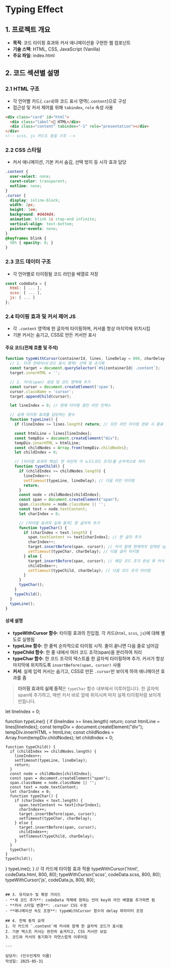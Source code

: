 # Typing Effect

## 1. 프로젝트 개요
- **목적**: 코드 타이핑 효과와 커서 애니메이션을 구현한 웹 컴포넌트
- **기술 스택**: HTML, CSS, JavaScript (Vanilla)
- **주요 파일**: index.html

## 2. 코드 섹션별 설명

### 2.1 HTML 구조
- 각 언어별 카드(`.card`)와 코드 표시 영역(`.content`)으로 구성
- 접근성 및 커서 제어를 위해 `tabindex`, `role` 속성 사용

```html
<div class="card" id="html">
  <div class="label">🔧 HTML</div>
  <div class="content" tabindex="-1" role="presentation"></div>
</div>
<!-- scss, js 카드도 동일 구조 -->
```

### 2.2 CSS 스타일
- 커서 애니메이션, 기본 커서 숨김, 선택 방지 등 시각 효과 담당

```css
.content {
  user-select: none;
  caret-color: transparent;
  outline: none;
}
.cursor {
  display: inline-block;
  width: 2px;
  height: 1em;
  background: #d4d4d4;
  animation: blink 1s step-end infinite;
  vertical-align: text-bottom;
  pointer-events: none;
}
@keyframes blink {
  50% { opacity: 0; }
}
```

### 2.3 코드 데이터 구조
- 각 언어별로 타이핑될 코드 라인을 배열로 저장

```javascript
const codeData = {
  html: [ ... ],
  scss: [ ... ],
  js: [ ... ]
};
```

### 2.4 타이핑 효과 및 커서 제어 JS
- 각 `.content` 영역에 한 글자씩 타이핑하며, 커서를 항상 마지막에 위치시킴
- 기본 커서는 숨기고, CSS로 만든 커서만 표시

#### 주요 코드(전체 흐름 및 주석)

```javascript
function typeWithCursor(containerId, lines, lineDelay = 800, charDelay = 80) {
  // 1. 타겟 컨테이너(코드 표시 영역) 선택 및 초기화
  const target = document.querySelector(`#${containerId} .content`);
  target.innerHTML = '';

  // 2. 커서(span) 생성 및 코드 영역에 추가
  const cursor = document.createElement('span');
  cursor.className = 'cursor';
  target.appendChild(cursor);

  let lineIndex = 0; // 현재 타이핑 중인 라인 인덱스

  // 실제 타이핑 효과를 담당하는 함수
  function typeLine() {
    if (lineIndex >= lines.length) return; // 모든 라인 타이핑 완료 시 종료

    const htmlLine = lines[lineIndex];
    const tempDiv = document.createElement("div");
    tempDiv.innerHTML = htmlLine;
    const childNodes = Array.from(tempDiv.childNodes);
    let childIndex = 0;

    // [타이핑 효과의 핵심] 한 라인의 각 노드(코드 조각)를 순차적으로 처리
    function typeChild() {
      if (childIndex >= childNodes.length) {
        lineIndex++;
        setTimeout(typeLine, lineDelay); // 다음 라인 타이핑
        return;
      }
      const node = childNodes[childIndex];
      const span = document.createElement("span");
      span.className = node.className || '';
      const text = node.textContent;
      let charIndex = 0;

      // [타이핑 효과의 실제 동작] 한 글자씩 추가
      function typeChar() {
        if (charIndex < text.length) {
          span.textContent += text[charIndex]; // 한 글자 추가
          charIndex++;
          target.insertBefore(span, cursor); // 커서 앞에 현재까지 입력된 span 추가
          setTimeout(typeChar, charDelay); // 다음 글자 타이핑
        } else {
          target.insertBefore(span, cursor); // 해당 코드 조각 완성 후 커서 앞에 위치
          childIndex++;
          setTimeout(typeChild, charDelay); // 다음 코드 조각 타이핑
        }
      }
      typeChar();
    }
    typeChild();
  }
  typeLine();
}
```

#### 상세 설명
- **typeWithCursor 함수**: 타이핑 효과의 진입점. 각 카드(`html`, `scss`, `js`)에 대해 별도로 실행됨
- **typeLine 함수**: 한 줄씩 순차적으로 타이핑 시작. 줄이 끝나면 다음 줄로 넘어감
- **typeChild 함수**: 한 줄 내에서 여러 코드 조각(span)을 분리하여 처리
- **typeChar 함수**: 한 코드 조각의 텍스트를 한 글자씩 타이핑하며 추가. 커서가 항상 마지막에 위치하도록 `insertBefore(span, cursor)` 사용
- **커서**: 실제 입력 커서는 숨기고, CSS로 만든 `.cursor`만 보이게 하여 애니메이션 효과를 줌

> **타이핑 효과의 실제 동작**은 `typeChar` 함수 내부에서 이루어집니다. 한 글자씩 span에 추가하고, 매번 커서 바로 앞에 위치시켜 마치 실제 타이핑처럼 보이게 만듭니다.

  let lineIndex = 0;

  function typeLine() {
    if (lineIndex >= lines.length) return;
    const htmlLine = lines[lineIndex];
    const tempDiv = document.createElement("div");
    tempDiv.innerHTML = htmlLine;
    const childNodes = Array.from(tempDiv.childNodes);
    let childIndex = 0;

    function typeChild() {
      if (childIndex >= childNodes.length) {
        lineIndex++;
        setTimeout(typeLine, lineDelay);
        return;
      }
      const node = childNodes[childIndex];
      const span = document.createElement("span");
      span.className = node.className || '';
      const text = node.textContent;
      let charIndex = 0;
      function typeChar() {
        if (charIndex < text.length) {
          span.textContent += text[charIndex];
          charIndex++;
          target.insertBefore(span, cursor);
          setTimeout(typeChar, charDelay);
        } else {
          target.insertBefore(span, cursor);
          childIndex++;
          setTimeout(typeChild, charDelay);
        }
      }
      typeChar();
    }
    typeChild();
  }
  typeLine();
}
// 각 카드에 타이핑 효과 적용
 typeWithCursor('html', codeData.html, 800, 80);
 typeWithCursor('scss', codeData.scss, 800, 80);
 typeWithCursor('js', codeData.js, 800, 80);
```

## 3. 유지보수 및 확장 가이드
- **새 코드 추가**: codeData 객체에 원하는 언어 key와 라인 배열을 추가하면 됨
- **커서 스타일 변경**: .cursor CSS 수정
- **애니메이션 속도 조정**: typeWithCursor 함수의 delay 파라미터 조정

## 4. 전체 동작 요약
1. 각 카드의 `.content`에 커서와 함께 한 글자씩 코드가 표시됨
2. 기본 텍스트 커서는 완전히 숨겨지고, CSS 커서만 보임
3. 코드와 커서의 동기화가 자연스럽게 이루어짐

---

담당자: (인수인계자 이름)
작성일: 2025-05-31
